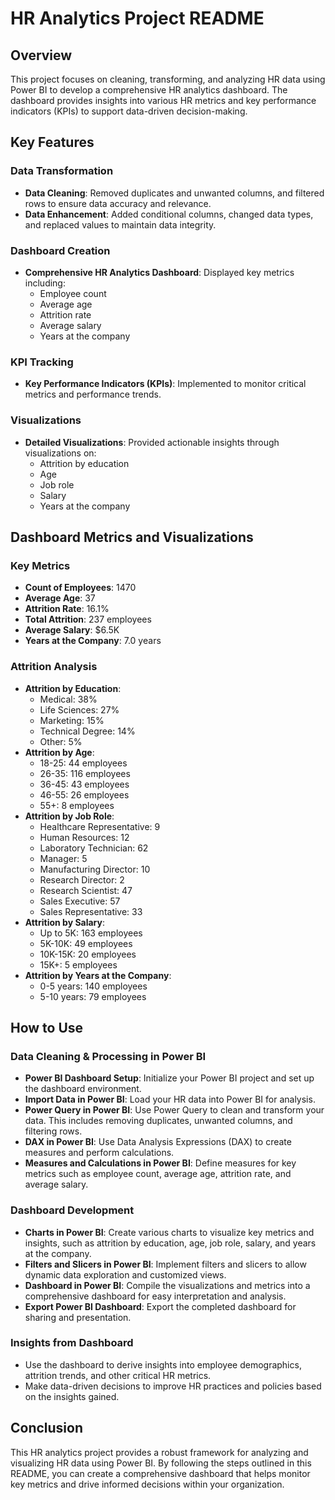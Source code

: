 # HR Analytics Project README

## Overview
This project focuses on cleaning, transforming, and analyzing HR data using Power BI to develop a comprehensive HR analytics dashboard. The dashboard provides insights into various HR metrics and key performance indicators (KPIs) to support data-driven decision-making.

## Key Features

### Data Transformation
- **Data Cleaning**: Removed duplicates and unwanted columns, and filtered rows to ensure data accuracy and relevance.
- **Data Enhancement**: Added conditional columns, changed data types, and replaced values to maintain data integrity.

### Dashboard Creation
- **Comprehensive HR Analytics Dashboard**: Displayed key metrics including:
  - Employee count
  - Average age
  - Attrition rate
  - Average salary
  - Years at the company

### KPI Tracking
- **Key Performance Indicators (KPIs)**: Implemented to monitor critical metrics and performance trends.

### Visualizations
- **Detailed Visualizations**: Provided actionable insights through visualizations on:
  - Attrition by education
  - Age
  - Job role
  - Salary
  - Years at the company

## Dashboard Metrics and Visualizations

### Key Metrics
- **Count of Employees**: 1470
- **Average Age**: 37
- **Attrition Rate**: 16.1%
- **Total Attrition**: 237 employees
- **Average Salary**: $6.5K
- **Years at the Company**: 7.0 years

### Attrition Analysis
- **Attrition by Education**:
  - Medical: 38%
  - Life Sciences: 27%
  - Marketing: 15%
  - Technical Degree: 14%
  - Other: 5%
- **Attrition by Age**:
  - 18-25: 44 employees
  - 26-35: 116 employees
  - 36-45: 43 employees
  - 46-55: 26 employees
  - 55+: 8 employees
- **Attrition by Job Role**:
  - Healthcare Representative: 9
  - Human Resources: 12
  - Laboratory Technician: 62
  - Manager: 5
  - Manufacturing Director: 10
  - Research Director: 2
  - Research Scientist: 47
  - Sales Executive: 57
  - Sales Representative: 33
- **Attrition by Salary**:
  - Up to 5K: 163 employees
  - 5K-10K: 49 employees
  - 10K-15K: 20 employees
  - 15K+: 5 employees
- **Attrition by Years at the Company**:
  - 0-5 years: 140 employees
  - 5-10 years: 79 employees

## How to Use

### Data Cleaning & Processing in Power BI
- **Power BI Dashboard Setup**: Initialize your Power BI project and set up the dashboard environment.
- **Import Data in Power BI**: Load your HR data into Power BI for analysis.
- **Power Query in Power BI**: Use Power Query to clean and transform your data. This includes removing duplicates, unwanted columns, and filtering rows.
- **DAX in Power BI**: Use Data Analysis Expressions (DAX) to create measures and perform calculations.
- **Measures and Calculations in Power BI**: Define measures for key metrics such as employee count, average age, attrition rate, and average salary.

### Dashboard Development
- **Charts in Power BI**: Create various charts to visualize key metrics and insights, such as attrition by education, age, job role, salary, and years at the company.
- **Filters and Slicers in Power BI**: Implement filters and slicers to allow dynamic data exploration and customized views.
- **Dashboard in Power BI**: Compile the visualizations and metrics into a comprehensive dashboard for easy interpretation and analysis.
- **Export Power BI Dashboard**: Export the completed dashboard for sharing and presentation.

### Insights from Dashboard
- Use the dashboard to derive insights into employee demographics, attrition trends, and other critical HR metrics.
- Make data-driven decisions to improve HR practices and policies based on the insights gained.
## Conclusion
This HR analytics project provides a robust framework for analyzing and visualizing HR data using Power BI. By following the steps outlined in this README, you can create a comprehensive dashboard that helps monitor key metrics and drive informed decisions within your organization.
